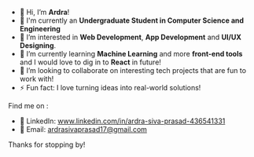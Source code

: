 - 👋 Hi, I’m **Ardra**!
- 🏫 I'm currently an **Undergraduate Student in Computer Science and Engineering**
- 👀 I’m interested in **Web Development**, **App Development** and **UI/UX Designing**.
- 🌱 I’m currently learning **Machine Learning** and more **front-end tools** and I would love to dig in to **React** in future!
- 💞️ I’m looking to collaborate on interesting tech projects that are fun to work with!
- ⚡ Fun fact: I love turning ideas into real-world solutions!

Find me on : 

- 💼 LinkedIn: www.linkedin.com/in/ardra-siva-prasad-436541331
- 📧 Email: ardrasivaprasad17@gmail.com

Thanks for stopping by! 
<!---
ardrasiva/ardrasiva is a ✨ special ✨ repository because its `README.md` (this file) appears on your GitHub profile.
You can click the Preview link to take a look at your changes.
--->

